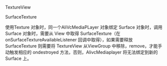 

TextureView

SurfaceTexture

使用Texture 对象时，同一个AliVcMediaPLayer 对象绑定 Surface 对象时，调用 Surface 对象时，需要从 View 中取得 SurfaceTexture（在 onSurfaceTextureAvailableListener 回调中取得），如果需要释放 SurfaceTexture 则需要将 TextureView 从ViewGroup 中移除，remove，才能手动触发相应的 ondestroyed 方法，否则，AlivcMediaplayer 将无法绑定到新的 Surface 上。









